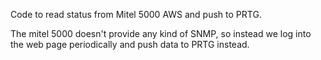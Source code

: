 Code to read status from Mitel 5000 AWS and push to PRTG.

The mitel 5000 doesn't provide any kind of SNMP, so instead we log into the web page periodically and push data to PRTG instead.
